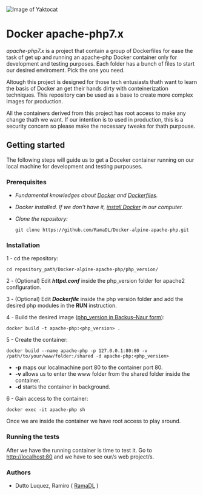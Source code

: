 ![Image of Yaktocat](https://ugeek.github.io/blog/images-blog/docker.png)

# Docker apache-php7.x
  
  _apache-php7.x_ is a project that contain a group of Dockerfiles for ease the task of get up and running an apache-php Docker container only for development and testing purposes. Each folder has a bunch of files to start our desired enviroment. Pick the one you need.  
  
  Altough this project is designed for those tech entusiasts thath want to learn the basis of Docker an get their hands dirty with conteinerization techniques. This repository can be used as a base to create more complex images for production.
  
  All the containers derived from this project has root access to make any change thath we want. If our intention is to used in production, this is a security concern so please make the necessary tweaks for thath purpouse.
  
  
## Getting started
  
The following steps will guide us to get a Doceker container running on our local machine for development and testing purpouses.
  
  
### Prerequisites
  
* _Fundamental knowledges about [Docker](https://docs.docker.com/get-started/) and [Dockerfiles](https://docs.docker.com/get-started/part2/)._
    
* _Docker installed. If we don't have it, [install Docker](https://docs.docker.com/install/) in our computer._
    
* _Clone the repository:_  
  
      git clone https://github.com/RamaDL/Docker-alpine-apache-php.git
  
  
### Installation
  
  1 - cd the repository:
  
    cd repository_path/Docker-alpine-apache-php/php_version/
    
  2 - (Optional) Edit **_httpd.conf_** inside the php_version folder for apache2 configuration. 
  
  3 - (Optional) Edit **_Dockerfile_** inside the php versión folder and add the desired php modules in the **RUN** instruction.
    
  4 - Build the desired image ([php_version in Backus–Naur form](https://en.wikipedia.org/wiki/Backus–Naur_form)):
  
    docker build -t apache-php:<php_version> .
  
  5 - Create the container:
  
    docker build --name apache-php -p 127.0.0.1:80:80 -v /path/to/your/www/folder:/shared -d apache-php:<php_version>
    
  * **-p**    maps our localmachine port 80 to the container port 80. 
  * **-v**    allows us to enter the www folder from the shared folder inside the container.  
  * **-d**    starts the container in background.  
    
  6 - Gain access to the container:
  
    docker exec -it apache-php sh
    
  Once we are inside the container we have root access to play around.
    
    
  ### Running the tests
    
  After we have the running container is time to test it. Go to [http://localhost:80](http://localhost:80) and we have to see our/s web project/s.
    

### Authors

* Dutto Luquez, Ramiro ( [RamaDL](https://github.com/RamaDL) )

